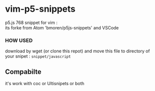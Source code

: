 # vim-p5-snippets
p5.js 768 snippet for vim :  
its forke from Atom 'bmoren/p5js-snippets' and VSCode  
### HOW USED
download by wget (or clone this repot) and move this file to directory of your snipet : ```snippet/javascript```
## Compabilte 
it's work with coc or Ultisnipets or both

